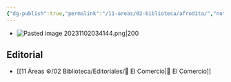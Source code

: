 ```yaml
---
{"dg-publish":true,"permalink":"/11-areas/02-biblioteca/afrodita/","noteIcon":""}
---
```


- ![Pasted image 20231102034144.png|200](/img/user/02%20Image/Pasted%20image%2020231102034144.png)
## Editorial
  - [[11 Áreas ⚙/02 Biblioteca/Editoriales/📔 El Comercio\|📔 El Comercio]]
